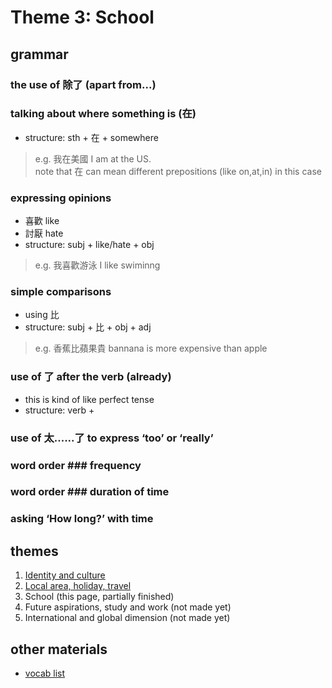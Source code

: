 # Theme 3: School

## grammar

### the use of 除了 (apart from...)

### talking about where something is (在)
- structure: sth + 在 + somewhere
>e.g. 我在美國 I am at the US.<br>
>note that 在 can mean different prepositions (like on,at,in) in this case 
### expressing opinions
- 喜歡 like
- 討厭 hate
- structure: subj + like/hate + obj
>e.g. 我喜歡游泳 I like swiminng

### simple comparisons
- using 比 
- structure: subj + 比 + obj + adj
>e.g. 香蕉比蘋果貴 bannana is more expensive than apple

### use of 了 after the verb (already)
- this is kind of like perfect tense
- structure: verb + 

### use of 太......了 to express ‘too’ or ‘really’

### word order ### frequency

### word order ### duration of time

### asking ‘How long?’ with time



## themes

1. [Identity and culture](theme1.md)
2. [Local area, holiday, travel](theme2.md)
3. School (this page, partially finished)
4. Future aspirations, study and work (not made yet)
5. International and global dimension (not made yet)

## other materials

- [vocab list](vocabs.md)
